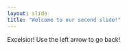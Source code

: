 ```yaml
---
layout: slide
title: "Welcome to our second slide!"
---
```

Excelsior!
Use the left arrow to go back!
